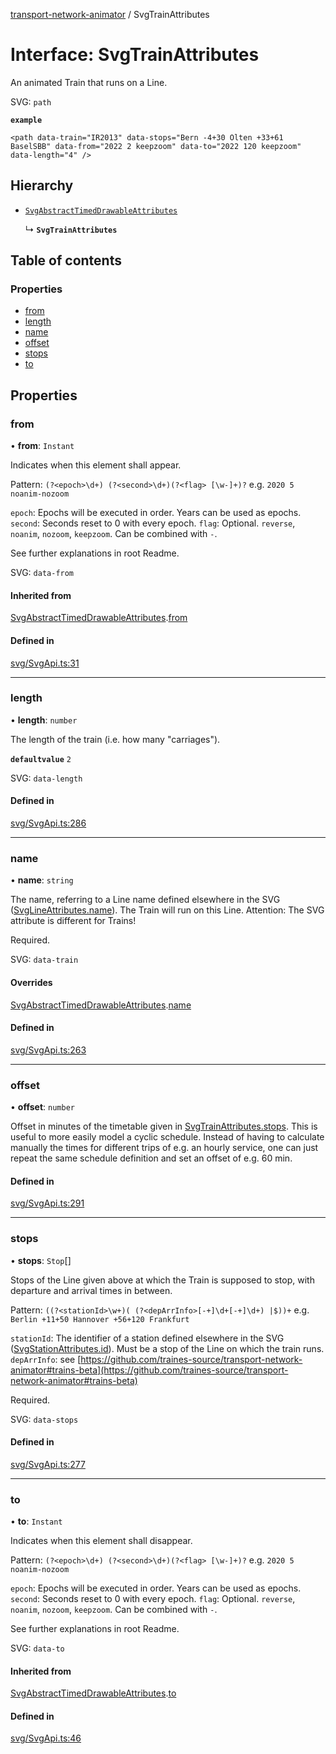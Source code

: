 [transport-network-animator](../README.md) / SvgTrainAttributes

# Interface: SvgTrainAttributes

An animated Train that runs on a Line.

SVG: `path`

**`example`**
``` 
<path data-train="IR2013" data-stops="Bern -4+30 Olten +33+61 BaselSBB" data-from="2022 2 keepzoom" data-to="2022 120 keepzoom" data-length="4" />
```

## Hierarchy

- [`SvgAbstractTimedDrawableAttributes`](SvgAbstractTimedDrawableAttributes.md)

  ↳ **`SvgTrainAttributes`**

## Table of contents

### Properties

- [from](SvgTrainAttributes.md#from)
- [length](SvgTrainAttributes.md#length)
- [name](SvgTrainAttributes.md#name)
- [offset](SvgTrainAttributes.md#offset)
- [stops](SvgTrainAttributes.md#stops)
- [to](SvgTrainAttributes.md#to)

## Properties

### from

• **from**: `Instant`

Indicates when this element shall appear.

Pattern: `(?<epoch>\d+) (?<second>\d+)(?<flag> [\w-]+)?` e.g. `2020 5 noanim-nozoom`

`epoch`: Epochs will be executed in order. Years can be used as epochs.
`second`: Seconds reset to 0 with every epoch.
`flag`: Optional. `reverse`, `noanim`, `nozoom`, `keepzoom`. Can be combined with `-`.

See further explanations in root Readme.

SVG: `data-from`

#### Inherited from

[SvgAbstractTimedDrawableAttributes](SvgAbstractTimedDrawableAttributes.md).[from](SvgAbstractTimedDrawableAttributes.md#from)

#### Defined in

[svg/SvgApi.ts:31](https://github.com/traines-source/transport-network-animator/blob/master/src/svg/SvgApi.ts#L31)

___

### length

• **length**: `number`

The length of the train (i.e. how many "carriages").

**`defaultvalue`** `2`

SVG: `data-length`

#### Defined in

[svg/SvgApi.ts:286](https://github.com/traines-source/transport-network-animator/blob/master/src/svg/SvgApi.ts#L286)

___

### name

• **name**: `string`

The name, referring to a Line name defined elsewhere in the SVG ([SvgLineAttributes.name](SvgLineAttributes.md#name)).
The Train will run on this Line.
Attention: The SVG attribute is different for Trains!

Required.

SVG: `data-train`

#### Overrides

[SvgAbstractTimedDrawableAttributes](SvgAbstractTimedDrawableAttributes.md).[name](SvgAbstractTimedDrawableAttributes.md#name)

#### Defined in

[svg/SvgApi.ts:263](https://github.com/traines-source/transport-network-animator/blob/master/src/svg/SvgApi.ts#L263)

___

### offset

• **offset**: `number`

Offset in minutes of the timetable given in [SvgTrainAttributes.stops](SvgTrainAttributes.md#stops). This is useful to more easily model a cyclic schedule. Instead of having to calculate manually the times for different trips of e.g. an hourly service, one can just repeat the same schedule definition and set an offset of e.g. 60 min.

#### Defined in

[svg/SvgApi.ts:291](https://github.com/traines-source/transport-network-animator/blob/master/src/svg/SvgApi.ts#L291)

___

### stops

• **stops**: `Stop`[]

Stops of the Line given above at which the Train is supposed to stop, with departure and arrival times in between.

Pattern: `((?<stationId>\w+)( (?<depArrInfo>[-+]\d+[-+]\d+) |$))+` e.g. `Berlin +11+50 Hannover +56+120 Frankfurt`

`stationId`: The identifier of a station defined elsewhere in the SVG ([SvgStationAttributes.id](SvgStationAttributes.md#id)). Must be a stop of the Line on which the train runs.
`depArrInfo`: see [https://github.com/traines-source/transport-network-animator#trains-beta](https://github.com/traines-source/transport-network-animator#trains-beta)

Required.

SVG: `data-stops`

#### Defined in

[svg/SvgApi.ts:277](https://github.com/traines-source/transport-network-animator/blob/master/src/svg/SvgApi.ts#L277)

___

### to

• **to**: `Instant`

Indicates when this element shall disappear.

Pattern: `(?<epoch>\d+) (?<second>\d+)(?<flag> [\w-]+)?` e.g. `2020 5 noanim-nozoom`

`epoch`: Epochs will be executed in order. Years can be used as epochs.
`second`: Seconds reset to 0 with every epoch.
`flag`: Optional. `reverse`, `noanim`, `nozoom`, `keepzoom`. Can be combined with `-`.

See further explanations in root Readme.

SVG: `data-to`

#### Inherited from

[SvgAbstractTimedDrawableAttributes](SvgAbstractTimedDrawableAttributes.md).[to](SvgAbstractTimedDrawableAttributes.md#to)

#### Defined in

[svg/SvgApi.ts:46](https://github.com/traines-source/transport-network-animator/blob/master/src/svg/SvgApi.ts#L46)
